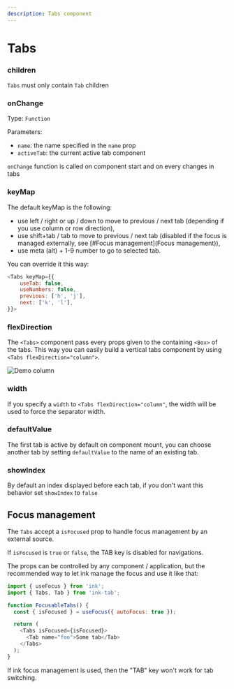 ```yaml
---
description: Tabs component
---
```


# Tabs

### **children**

`Tabs` must only contain `Tab` children

### **onChange**

Type: `Function`

Parameters:

- `name`: the name specified in the `name` prop
- `activeTab`: the current active tab component

`onChange` function is called on component start and on every changes in tabs

### **keyMap**

The default keyMap is the following:

- use left / right or up / down to move to previous / next tab \(depending if you use column or row direction\),
- use shift+tab / tab to move to previous / next tab (disabled if the focus is managed externally, see [#Focus management](Focus management)),
- use meta \(alt\) + 1-9 number to go to selected tab.

You can override it this way:

```javascript
<Tabs keyMap={{
    useTab: false,
    useNumbers: false,
    previous: ['h', 'j'],
    next: ['k', 'l'],
}}>
```

### **flexDirection**

The `<Tabs>` component pass every props given to the containing `<Box>` of the tabs. This way you can easily build a vertical tabs component by using `<Tabs flexDirection="column">`.

![Demo column](https://github.com/jdeniau/ink-tab/raw/master/media/demo-column.svg?sanitize=true)

### **width**

If you specify a `width` to `<Tabs flexDirection="column"`, the width will be used to force the separator width.

### **defaultValue**

The first tab is active by default on component mount, you can choose another tab by setting `defaultValue` to the name of an existing tab.

### **showIndex**

By default an index displayed before each tab, if you don't want this behavior set `showIndex` to `false`

## **Focus management**

The `Tabs` accept a `isFocused` prop to handle focus management by an external source.

If `isFocused` is `true` or `false`, the TAB key is disabled for navigations.

The props can be controlled by any component / application, but the recommended way to let ink manage the focus and use it like that:

```javascript
import { useFocus } from 'ink';
import { Tabs, Tab } from 'ink-tab';

function FocusableTabs() {
  const { isFocused } = useFocus({ autoFocus: true });

  return (
    <Tabs isFocused={isFocused}>
      <Tab name="foo">Some tab</Tab>
    </Tabs>
  );
}
```

If ink focus management is used, then the "TAB" key won't work for tab switching.
